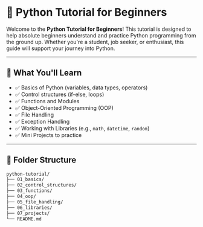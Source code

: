 # 🐍 Python Tutorial for Beginners

Welcome to the **Python Tutorial for Beginners**! This tutorial is designed to help absolute beginners understand and practice Python programming from the ground up. Whether you're a student, job seeker, or enthusiast, this guide will support your journey into Python.

---

## 📘 What You'll Learn

- ✅ Basics of Python (variables, data types, operators)
- ✅ Control structures (if-else, loops)
- ✅ Functions and Modules
- ✅ Object-Oriented Programming (OOP)
- ✅ File Handling
- ✅ Exception Handling
- ✅ Working with Libraries (e.g., `math`, `datetime`, `random`)
- ✅ Mini Projects to practice

---

## 📂 Folder Structure

```bash
python-tutorial/
├── 01_basics/
├── 02_control_structures/
├── 03_functions/
├── 04_oop/
├── 05_file_handling/
├── 06_libraries/
├── 07_projects/
└── README.md

